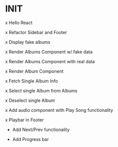 
# INIT

x Hello React

x Refactor Sidebar and Footer

x Display fake albums
 
x Render Albums Component w/ fake data

x Render Albums Component with real data

x Render Album Component

x Fetch Single Album Info 

x Select single Album from Albums

x Deselect single Album 

x Add audio component with Play Song functionality

x Playbar in Footer

- Add Next/Prev functionality

- Add Progress bar




